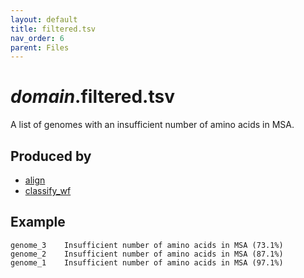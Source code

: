 ```yaml
---
layout: default
title: filtered.tsv
nav_order: 6
parent: Files
---
```


# *domain*.filtered.tsv

A list of genomes with an insufficient number of amino acids in MSA.

## Produced by
 * [align](../commands/align.html)
 * [classify_wf](../commands/classify_wf.html)
 
## Example

```text
genome_3	Insufficient number of amino acids in MSA (73.1%)
genome_2	Insufficient number of amino acids in MSA (87.1%)
genome_1	Insufficient number of amino acids in MSA (97.1%)
```